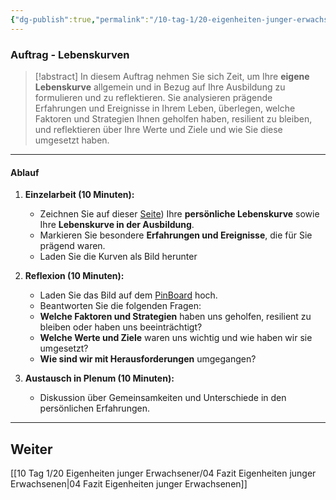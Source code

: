 ```yaml
---
{"dg-publish":true,"permalink":"/10-tag-1/20-eigenheiten-junger-erwachsener/03-lebenskurven/"}
---
```


### Auftrag - Lebenskurven

>[!abstract] In diesem Auftrag nehmen Sie sich Zeit, um Ihre **eigene Lebenskurve** allgemein und in Bezug auf Ihre Ausbildung zu formulieren und zu reflektieren. Sie analysieren prägende Erfahrungen und Ereignisse in Ihrem Leben, überlegen, welche Faktoren und Strategien Ihnen geholfen haben, resilient zu bleiben, und reflektieren über Ihre Werte und Ziele und wie Sie diese umgesetzt haben.

---
#### Ablauf

1. **Einzelarbeit (10 Minuten):**
   - Zeichnen Sie auf dieser [Seite](https://bbk-bbw.github.io/canvas/)) Ihre **persönliche Lebenskurve** sowie Ihre **Lebenskurve in der Ausbildung**.
   - Markieren Sie besondere **Erfahrungen und Ereignisse**, die für Sie prägend waren.
   - Laden Sie die Kurven als Bild herunter

2. **Reflexion (10 Minuten):**
   - Laden Sie das Bild auf dem [PinBoard](https://tools.fobizz.com/pinboard/public_boards/9e2b1468-0647-47c6-b231-a5f726a263e3?token=20fd63b256f523a40e0400f65ddea8f9) hoch.
   - Beantworten Sie die folgenden Fragen:
	- **Welche Faktoren und Strategien** haben uns geholfen, resilient zu bleiben oder haben uns beeinträchtigt?
	- **Welche Werte und Ziele** waren uns wichtig und wie haben wir sie umgesetzt?
	- **Wie sind wir mit Herausforderungen** umgegangen?

3. **Austausch in Plenum (10 Minuten):**
   - Diskussion über Gemeinsamkeiten und Unterschiede in den persönlichen Erfahrungen.

---

## Weiter
[[10 Tag 1/20 Eigenheiten junger Erwachsener/04 Fazit Eigenheiten junger Erwachsenen\|04 Fazit Eigenheiten junger Erwachsenen]]